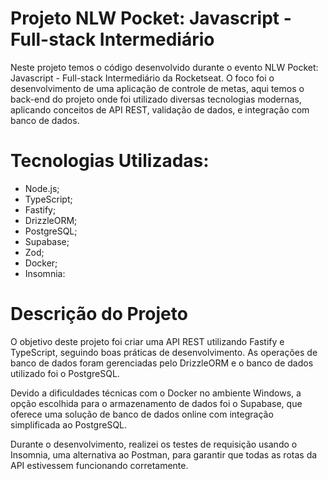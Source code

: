 # Projeto NLW Pocket: Javascript - Full-stack Intermediário

Neste projeto temos o código desenvolvido durante o evento NLW Pocket: Javascript - Full-stack Intermediário da Rocketseat. O foco foi o desenvolvimento de uma aplicação de controle de metas, aqui temos o back-end do projeto onde foi utilizado diversas tecnologias modernas, aplicando conceitos de API REST, validação de dados, e integração com banco de dados.

# Tecnologias Utilizadas:

- Node.js;
- TypeScript;
- Fastify;
- DrizzleORM;
- PostgreSQL;
- Supabase;
- Zod;
- Docker;
- Insomnia:

# Descrição do Projeto

O objetivo deste projeto foi criar uma API REST utilizando Fastify e TypeScript, seguindo boas práticas de desenvolvimento. As operações de banco de dados foram gerenciadas pelo DrizzleORM e o banco de dados utilizado foi o PostgreSQL.

Devido a dificuldades técnicas com o Docker no ambiente Windows, a opção escolhida para o armazenamento de dados foi o Supabase, que oferece uma solução de banco de dados online com integração simplificada ao PostgreSQL.

Durante o desenvolvimento, realizei os testes de requisição usando o Insomnia, uma alternativa ao Postman, para garantir que todas as rotas da API estivessem funcionando corretamente.
